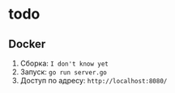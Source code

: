 # todo

## Docker

1. Сборка: `I don't know yet`
2. Запуск: `go run server.go`
3. Доступ по адресу: `http://localhost:8080/`